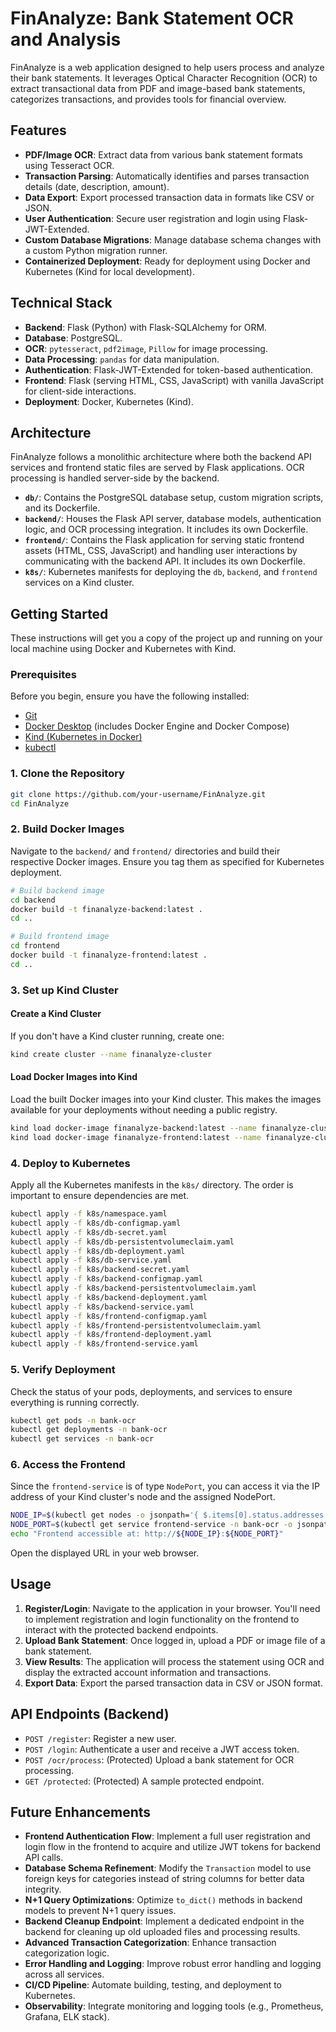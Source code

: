 # FinAnalyze: Bank Statement OCR and Analysis

FinAnalyze is a web application designed to help users process and analyze their bank statements. It leverages Optical Character Recognition (OCR) to extract transactional data from PDF and image-based bank statements, categorizes transactions, and provides tools for financial overview.

## Features

*   **PDF/Image OCR**: Extract data from various bank statement formats using Tesseract OCR.
*   **Transaction Parsing**: Automatically identifies and parses transaction details (date, description, amount).
*   **Data Export**: Export processed transaction data in formats like CSV or JSON.
*   **User Authentication**: Secure user registration and login using Flask-JWT-Extended.
*   **Custom Database Migrations**: Manage database schema changes with a custom Python migration runner.
*   **Containerized Deployment**: Ready for deployment using Docker and Kubernetes (Kind for local development).

## Technical Stack

*   **Backend**: Flask (Python) with Flask-SQLAlchemy for ORM.
*   **Database**: PostgreSQL.
*   **OCR**: `pytesseract`, `pdf2image`, `Pillow` for image processing.
*   **Data Processing**: `pandas` for data manipulation.
*   **Authentication**: Flask-JWT-Extended for token-based authentication.
*   **Frontend**: Flask (serving HTML, CSS, JavaScript) with vanilla JavaScript for client-side interactions.
*   **Deployment**: Docker, Kubernetes (Kind).

## Architecture

FinAnalyze follows a monolithic architecture where both the backend API services and frontend static files are served by Flask applications. OCR processing is handled server-side by the backend.

*   **`db/`**: Contains the PostgreSQL database setup, custom migration scripts, and its Dockerfile.
*   **`backend/`**: Houses the Flask API server, database models, authentication logic, and OCR processing integration. It includes its own Dockerfile.
*   **`frontend/`**: Contains the Flask application for serving static frontend assets (HTML, CSS, JavaScript) and handling user interactions by communicating with the backend API. It includes its own Dockerfile.
*   **`k8s/`**: Kubernetes manifests for deploying the `db`, `backend`, and `frontend` services on a Kind cluster.

## Getting Started

These instructions will get you a copy of the project up and running on your local machine using Docker and Kubernetes with Kind.

### Prerequisites

Before you begin, ensure you have the following installed:

*   [Git](https://git-scm.com/book/en/v2/Getting-Started-Installing-Git)
*   [Docker Desktop](https://www.docker.com/products/docker-desktop) (includes Docker Engine and Docker Compose)
*   [Kind (Kubernetes in Docker)](https://kind.sigs.k8s.io/docs/user/quick-start/#installation)
*   [kubectl](https://kubernetes.io/docs/tasks/tools/install-kubectl/)

### 1. Clone the Repository

```bash
git clone https://github.com/your-username/FinAnalyze.git
cd FinAnalyze
```

### 2. Build Docker Images

Navigate to the `backend/` and `frontend/` directories and build their respective Docker images. Ensure you tag them as specified for Kubernetes deployment.

```bash
# Build backend image
cd backend
docker build -t finanalyze-backend:latest .
cd ..

# Build frontend image
cd frontend
docker build -t finanalyze-frontend:latest .
cd ..
```

### 3. Set up Kind Cluster

#### Create a Kind Cluster

If you don't have a Kind cluster running, create one:

```bash
kind create cluster --name finanalyze-cluster
```

#### Load Docker Images into Kind

Load the built Docker images into your Kind cluster. This makes the images available for your deployments without needing a public registry.

```bash
kind load docker-image finanalyze-backend:latest --name finanalyze-cluster
kind load docker-image finanalyze-frontend:latest --name finanalyze-cluster
```

### 4. Deploy to Kubernetes

Apply all the Kubernetes manifests in the `k8s/` directory. The order is important to ensure dependencies are met.

```bash
kubectl apply -f k8s/namespace.yaml
kubectl apply -f k8s/db-configmap.yaml
kubectl apply -f k8s/db-secret.yaml
kubectl apply -f k8s/db-persistentvolumeclaim.yaml
kubectl apply -f k8s/db-deployment.yaml
kubectl apply -f k8s/db-service.yaml
kubectl apply -f k8s/backend-secret.yaml
kubectl apply -f k8s/backend-configmap.yaml
kubectl apply -f k8s/backend-persistentvolumeclaim.yaml
kubectl apply -f k8s/backend-deployment.yaml
kubectl apply -f k8s/backend-service.yaml
kubectl apply -f k8s/frontend-configmap.yaml
kubectl apply -f k8s/frontend-persistentvolumeclaim.yaml
kubectl apply -f k8s/frontend-deployment.yaml
kubectl apply -f k8s/frontend-service.yaml
```

### 5. Verify Deployment

Check the status of your pods, deployments, and services to ensure everything is running correctly.

```bash
kubectl get pods -n bank-ocr
kubectl get deployments -n bank-ocr
kubectl get services -n bank-ocr
```

### 6. Access the Frontend

Since the `frontend-service` is of type `NodePort`, you can access it via the IP address of your Kind cluster's node and the assigned NodePort.

```bash
NODE_IP=$(kubectl get nodes -o jsonpath='{ $.items[0].status.addresses[?(@.type=="InternalIP")].address }')
NODE_PORT=$(kubectl get service frontend-service -n bank-ocr -o jsonpath='{ .spec.ports[0].nodePort }')
echo "Frontend accessible at: http://${NODE_IP}:${NODE_PORT}"
```

Open the displayed URL in your web browser.

## Usage

1.  **Register/Login**: Navigate to the application in your browser. You'll need to implement registration and login functionality on the frontend to interact with the protected backend endpoints.
2.  **Upload Bank Statement**: Once logged in, upload a PDF or image file of a bank statement.
3.  **View Results**: The application will process the statement using OCR and display the extracted account information and transactions.
4.  **Export Data**: Export the parsed transaction data in CSV or JSON format.

## API Endpoints (Backend)

*   `POST /register`: Register a new user.
*   `POST /login`: Authenticate a user and receive a JWT access token.
*   `POST /ocr/process`: (Protected) Upload a bank statement for OCR processing.
*   `GET /protected`: (Protected) A sample protected endpoint.

## Future Enhancements

*   **Frontend Authentication Flow**: Implement a full user registration and login flow in the frontend to acquire and utilize JWT tokens for backend API calls.
*   **Database Schema Refinement**: Modify the `Transaction` model to use foreign keys for categories instead of string columns for better data integrity.
*   **N+1 Query Optimizations**: Optimize `to_dict()` methods in backend models to prevent N+1 query issues.
*   **Backend Cleanup Endpoint**: Implement a dedicated endpoint in the backend for cleaning up old uploaded files and processing results.
*   **Advanced Transaction Categorization**: Enhance transaction categorization logic.
*   **Error Handling and Logging**: Improve robust error handling and logging across all services.
*   **CI/CD Pipeline**: Automate building, testing, and deployment to Kubernetes.
*   **Observability**: Integrate monitoring and logging tools (e.g., Prometheus, Grafana, ELK stack).
